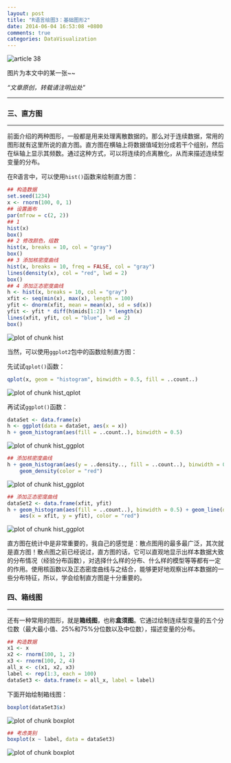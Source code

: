```yaml
---
layout: post
title: "R语言绘图3：基础图形2"
date: 2014-06-04 16:53:08 +0800
comments: true
categories: DataVisualization
---
```


![article 38](/images/article/article38.jpg)
<!-- more -->

图片为本文中的某一张~~

*“文章原创，转载请注明出处”*

***

### 三、直方图
***

前面介绍的两种图形，一般都是用来处理离散数据的。那么对于连续数据，常用的图形就有这里所说的直方图。直方图在横轴上将数据值域划分成若干个组别，然后在纵轴上显示其频数。通过这种方式，可以将连续的点离散化，从而来描述连续型变量的分布。

在R语言中，可以使用`hist()`函数来绘制直方图：


```r
## 构造数据
set.seed(1234)
x <- rnorm(100, 0, 1)
## 设置画布
par(mfrow = c(2, 2))
## 1
hist(x)
box()
## 2 修改颜色，组数
hist(x, breaks = 10, col = "gray")
box()
## 3 添加核密度曲线
hist(x, breaks = 10, freq = FALSE, col = "gray")
lines(density(x), col = "red", lwd = 2)
box()
## 4 添加正态密度曲线
h <- hist(x, breaks = 10, col = "gray")
xfit <- seq(min(x), max(x), length = 100)
yfit <- dnorm(xfit, mean = mean(x), sd = sd(x))
yfit <- yfit * diff(h$mids[1:2]) * length(x)
lines(xfit, yfit, col = "blue", lwd = 2)
box()
```

![plot of chunk hist](/images/a38/hist.png)


当然，可以使用`ggplot2`包中的函数绘制直方图：

先试试`qplot()`函数：


```r
qplot(x, geom = "histogram", binwidth = 0.5, fill = ..count..)
```

![plot of chunk hist_qplot](/images/a38/hist_qplot.png)


再试试`ggplot()`函数：


```r
dataSet <- data.frame(x)
h <- ggplot(data = dataSet, aes(x = x))
h + geom_histogram(aes(fill = ..count..), binwidth = 0.5)
```

![plot of chunk hist_ggplot](/images/a38/hist_ggplot1.png)

```r
## 添加核密度曲线
h + geom_histogram(aes(y = ..density.., fill = ..count..), binwidth = 0.5) +
    geom_density(color = "red")
```

![plot of chunk hist_ggplot](/images/a38/hist_ggplot2.png)

```r
## 添加正态密度曲线
dataSet2 <- data.frame(xfit, yfit)
h + geom_histogram(aes(fill = ..count..), binwidth = 0.5) + geom_line(data = dataSet2,
    aes(x = xfit, y = yfit), color = "red")
```

![plot of chunk hist_ggplot](/images/a38/hist_ggplot3.png)


直方图在统计中是非常重要的，我自己的感觉是：散点图用的最多最广泛，其次就是直方图！散点图之前已经说过，直方图的话，它可以直观地显示出样本数据大致的分布情况（经验分布函数），对选择什么样的分布、什么样的模型等等都有一定的作用。使用核函数以及正态密度曲线与之结合，能够更好地观察出样本数据的一些分布特征，所以，学会绘制直方图是十分重要的。

### 四、箱线图
***

还有一种常用的图形，就是**箱线图**，也称**盒须图**。它通过绘制连续型变量的五个分位数（最大最小值、25%和75%分位数以及中位数），描述变量的分布。


```r
## 构造数据
x1 <- x
x2 <- rnorm(100, 1, 2)
x3 <- rnorm(100, 2, 4)
all_x <- c(x1, x2, x3)
label <- rep(1:3, each = 100)
dataSet3 <- data.frame(x = all_x, label = label)
```


下面开始绘制箱线图：


```r
boxplot(dataSet3$x)
```

![plot of chunk boxplot](/images/a38/boxplot1.png)

```r
## 考虑类别
boxplot(x ~ label, data = dataSet3)
```

![plot of chunk boxplot](/images/a38/boxplot2.png)


